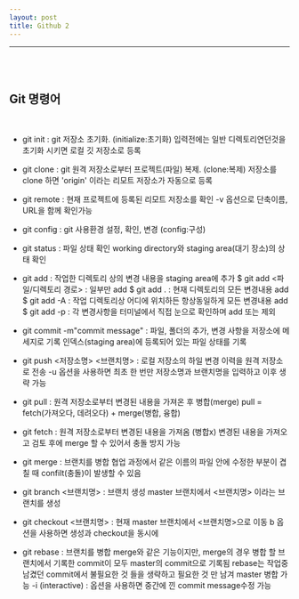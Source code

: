 ```yaml
---
layout: post
title: Github 2
---
```


---

<br><br>

## Git 명령어

<br>

- git init :
  git 저장소 초기화. (initialize:초기화)
  입력전에는 일반 디렉토리연던것을 초기화 시키면 로컬 깃 저장소로 등록

- git clone :
  git 원격 저장소로부터 프로젝트(파일) 복제. (clone:복제)
  저장소를 clone 하면 'origin' 이라는 리모트 저장소가 자동으로 등록

- git remote :
  현재 프로젝트에 등록된 리모트 저장소를 확인
  -v 옵션으로 단축이름, URL을 함께 확인가능

- git config :
  git 사용환경 설정, 확인, 변경 (config:구성)

- git status :
  파일 상태 확인
  working directory와 staging area(대기 장소)의 상태 확인

- git add :
  작업한 디렉토리 상의 변경 내용을 staging area에 추가
  $ git add <파일/디렉토리 경로> : 일부만 add
  $ git add . : 현재 디렉토리의 모든 변경내용 add
  $ git add -A : 작업 디렉토리상 어디에 위치하든 항상동일하게 모든 변경내용 add
  $ git add -p : 각 변경사항을 터미널에서 직접 눈으로 확인하며 add 또는 제외

- git commit -m"commit message" : 파일, 폴더의 추가, 변경 사항을 저장소에 메세지로 기록
  인덱스(staging area)에 등록되어 있는 파일 상태를 기록

- git push <저장소명> <브랜치명> : 로컬 저장소의 하일 변경 이력을 원격 저장소로 전송
  -u 옵션을 사용하면 최초 한 번만 저장소명과 브랜치명을 입력하고 이후 생략 가능

- git pull : 원격 저장소로부터 변경된 내용을 가져온 후 병합(merge)
  pull = fetch(가져오다, 데려오다) + merge(병합, 융합)

- git fetch : 원격 저장소로부터 변경된 내용을 가져옴 (병합x)
  변경된 내용을 가져오고 검토 후에 merge 할 수 있어서 충돌 방지 가능

- git merge :
  브랜치를 병합
  협업 과정에서 같은 이름의 파일 안에 수정한 부분이 겹칠 때 confilt(충돌)이 발생할 수 있음

- git branch <브랜치명> :
  브랜치 생성
  master 브랜치에서 <브랜치명> 이라는 브랜치를 생성

- git checkout <브랜치명> :
  현재 master 브랜치에서 <브랜치명>으로 이동
  b 옵션을 사용하면 생성과 checkout을 동시에

- git rebase :
  브랜치를 병합
  merge와 같은 기능이지만,
  merge의 경우 병합 할 브랜치에서 기록한 commit이 모두 master의 commit으로 기록됨
  rebase는 작업중 남겼던 commit에서 불필요한 것 들을 생략하고 필요한 것 만 남겨 master 병합 가능
  -i (interactive) : 옵션을 사용하면 중간에 낀 commit message수정 가능

